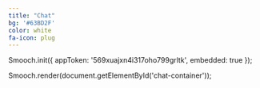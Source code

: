 ```yaml
---
title: "Chat"
bg: '#63BD2F'
color: white
fa-icon: plug
---
```

<script src="https://cdn.smooch.io/smooch.min.js">
</script>
Smooch.init({
    appToken: '569xuajxn4i317oho799grltk',
    embedded: true
});


Smooch.render(document.getElementById('chat-container'));
<script>
    Smooch.init({appToken: '569xuajxn4i317oho799grltk'});
</script>
